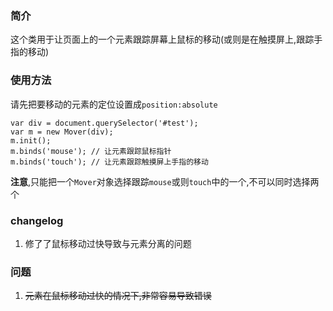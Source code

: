 ### 简介
这个类用于让页面上的一个元素跟踪屏幕上鼠标的移动(或则是在触摸屏上,跟踪手指的移动)

### 使用方法

请先把要移动的元素的定位设置成`position:absolute`
```
var div = document.querySelector('#test');
var m = new Mover(div);
m.init(); 
m.binds('mouse'); // 让元素跟踪鼠标指针
m.binds('touch'); // 让元素跟踪触摸屏上手指的移动
```

**注意**,只能把一个`Mover`对象选择跟踪`mouse`或则`touch`中的一个,不可以同时选择两个


### changelog
1. 修了了鼠标移动过快导致与元素分离的问题


### 问题
1. ~~元素在鼠标移动过快的情况下,非常容易导致错误~~
